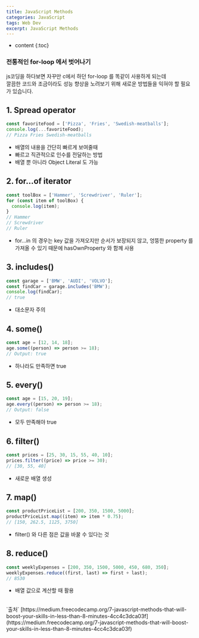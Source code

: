 ```yaml
---
title: JavaScript Methods
categories: JavaScript
tags: Web Dev
excerpt: JavaScript Methods
---
```


<!-- prettier-ignore -->
* content
{:toc}

### 전통적인 for-loop 에서 벗어나기

js코딩을 하다보면 자꾸만 c에서 하던 for-loop 를 똑같이 사용하게 되는데  
깔끔한 코드와 조금이라도 성능 향상을 노려보기 위해 새로운 방법들을 익혀야 할 필요가 있습니다.

## 1. Spread operator

```js
const favoriteFood = ['Pizza', 'Fries', 'Swedish-meatballs'];
console.log(...favoriteFood);
// Pizza Fries Swedish-meatballs
```

- 배열의 내용을 간단히 빠르게 보여줄때
- 빠르고 직관적으로 인수를 전달하는 방법
- 배열 뿐 아니라 Object Literal 도 가능

## 2. for…of iterator

```js
const toolBox = ['Hammer', 'Screwdriver', 'Ruler'];
for (const item of toolBox) {
  console.log(item);
}
// Hammer
// Screwdriver
// Ruler
```

- for...in 의 경우는 key 값을 가져오지만 순서가 보장되지 않고, 엉뚱한 property 를 가져올 수 있기 때문에 hasOwnProperty 와 함께 사용

## 3. includes()

```js
const garage = ['BMW', 'AUDI', 'VOLVO'];
const findCar = garage.includes('BMW');
console.log(findCar);
// true
```

- 대소문자 주의

## 4. some()

```js
const age = [12, 14, 18];
age.some((person) => person >= 18);
// Output: true
```

- 하나라도 만족하면 true

## 5. every()

```js
const age = [15, 20, 19];
age.every((person) => person >= 18);
// Output: false
```

- 모두 만족해야 true

## 6. filter()

```js
const prices = [25, 30, 15, 55, 40, 10];
prices.filter((price) => price >= 30);
// [30, 55, 40]
```

- 새로운 배열 생성

## 7. map()

```js
const productPriceList = [200, 350, 1500, 5000];
productPriceList.map((item) => item * 0.75);
// [150, 262.5, 1125, 3750]
```

- filter() 와 다른 점은 값을 바꿀 수 있다는 것

## 8. reduce()

```js
const weeklyExpenses = [200, 350, 1500, 5000, 450, 680, 350];
weeklyExpenses.reduce((first, last) => first + last);
// 8530
```

- 배열 값으로 계산할 때 활용

<br>
`출처`
[https://medium.freecodecamp.org/7-javascript-methods-that-will-boost-your-skills-in-less-than-8-minutes-4cc4c3dca03f](https://medium.freecodecamp.org/7-javascript-methods-that-will-boost-your-skills-in-less-than-8-minutes-4cc4c3dca03f)
